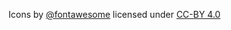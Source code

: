 Icons by [@fontawesome](https://fontawesome.com) licensed under [CC-BY 4.0](https://creativecommons.org/licenses/by/4.0/)
